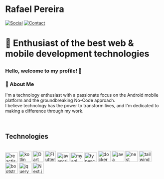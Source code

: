 # Rafael Pereira

[![Social](https://img.shields.io/badge/LinkedIn-0077B5?style=for-the-badge&logo=linkedin&logoColor=white)](https://www.linkedin.com/in/rafael-pereira-40a853230/)
[![Contact](https://img.shields.io/badge/Microsoft_Outlook-0078D4?style=for-the-badge&logo=microsoft-outlook&logoColor=white)](mailto:rafaengcivilrj@outlook.com)
<br>

# <p>📱 Enthusiast of the best web & mobile development technologies</p>

### <p>Hello, welcome to my profile! 👋</p>

### 🚀 About Me
<p>I'm a technology enthusiast with a passionate focus on the Android mobile platform and the groundbreaking No-Code approach. <br>
I believe technology has the power to transform lives, and I'm dedicated to making a difference through my work.</p>

<br>


## Technologies

<div style="display: inline_block"><br>
  <img alingn="center" alt="reactjs" height="30" width="40" src="https://cdn.jsdelivr.net/gh/devicons/devicon/icons/react/react-original.svg">
  <img alingn="bottom" alt="kotlin" height="35" width="40" src="https://cdn.jsdelivr.net/gh/devicons/devicon/icons/kotlin/kotlin-original.svg">
<img width="35" src="https://user-images.githubusercontent.com/25181517/186150304-1568ffdf-4c62-4bdc-9cf1-8d8efcea7c5b.png" alt="Dart" title="Dart"/>
<img width="35" src="https://user-images.githubusercontent.com/25181517/186150365-da1eccce-6201-487c-8649-45e9e99435fd.png" alt="Flutter" title="Flutter"/> 
<img alingn="center" alt="javascript" height="30" width="40" src="https://cdn.jsdelivr.net/gh/devicons/devicon/icons/javascript/javascript-original.svg">
<img alingn="center" alt="mysql" height="30" width="40" src="https://cdn.jsdelivr.net/gh/devicons/devicon/icons/mysql/mysql-original.svg">
<img alingn="center" alt="typescript" height="30" width="40" src="https://cdn.jsdelivr.net/gh/devicons/devicon/icons/typescript/typescript-original.svg">
<img alingn="bottom" alt="docker" height="35" width="40" src="https://cdn.jsdelivr.net/gh/devicons/devicon/icons/docker/docker-plain.svg">
<img alingn="bottom" alt="java" height="35" width="40" src="https://cdn.jsdelivr.net/gh/devicons/devicon/icons/java/java-original.svg">
<img alingn="bottom" alt="nest" height="35" width="40"  src="https://cdn.jsdelivr.net/gh/devicons/devicon/icons/nestjs/nestjs-plain.svg" />
  <img  alingn="bottom" alt="tailwindcss" height="35" width="40" src="https://cdn.jsdelivr.net/gh/devicons/devicon/icons/tailwindcss/tailwindcss-plain.svg" />
  <img alingn="bottom" alt="bootstrap" height="35" width="40" src="https://cdn.jsdelivr.net/gh/devicons/devicon/icons/bootstrap/bootstrap-original.svg">
<img alingn="bottom" alt="jquery" height="35" width="40" src="https://cdn.jsdelivr.net/gh/devicons/devicon/icons/jquery/jquery-original.svg">
<img width="35" src="https://github.com/marwin1991/profile-technology-icons/assets/136815194/5f8c622c-c217-4649-b0a9-7e0ee24bd704" alt="Next.js" title="Next.js"/>
</div>

